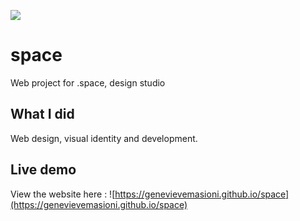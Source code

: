 ![](http://www.genevievemasioni.com/wp-content/uploads/2018/04/space-home.png)

# space

Web project for .space, design studio

## What I did

Web design, visual identity and development.

## Live demo

View the website here : ![https://genevievemasioni.github.io/space](https://genevievemasioni.github.io/space)
